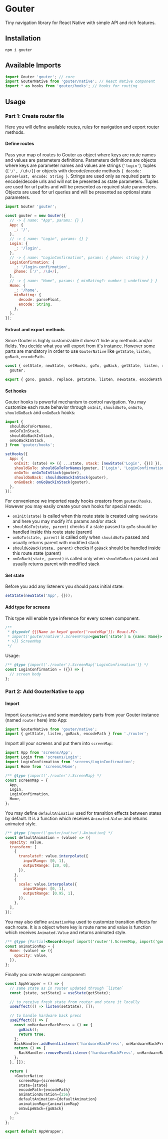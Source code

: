 # Gouter

Tiny navigation library for React Native with simple API and rich features.

## Installation

`npm i gouter`

## Available Imports

```js
import Gouter 'gouter'; // core
import GouterNative from 'gouter/native'; // React Native component
import * as hooks from 'gouter/hooks'; // hooks for routing
```

## Usage

### Part 1: Create router file

Here you will define available routes, rules for navigation and export router methods.

#### Define routes

Pass your map of routes to Gouter as object where keys are route names and values are parameters
definitions. Parameters definitions are objects where keys are parameter names and values are
strings (`'login'`), tuples (`['/', /\d+/]`) or objects with decode/encode methods
`{ decode: parseFloat, encode: String }`. Strings are used only as required parts to encode/decode
urls and will not be presented as state parameters. Tuples are used for url paths and will be
presented as required state parameters. Objects are used for url queries and will be presented as
optional state parameters.

```js
import Gouter 'gouter';

const gouter = new Gouter({
  // -> { name: "App", params: {} }
  App: {
    _: '/',
  },
  // -> { name: "Login", params: {} }
  Login: {
    _: '/login',
  },
  // -> { name: "LoginConfirmation", params: { phone: string } }
  LoginConfirmation: {
    _: '/login-confirmation',
    phone: ['/', /\d+/],
  },
  // -> { name: "Home", params: { minRating?: number | undefined } }
  Home: {
    _: '/home',
    minRating: {
      decode: parseFloat,
      encode: String,
    },
  },
});
```

#### Extract and export methods

Since Gouter is highly customizable it doesn't hide any methods and/or fields. You decide what you
will export from it's instance. However some parts are mandatory in order to use `GouterNative` like
`getState`, `listen`, `goBack`, `encodePath`.

```js
const { setState, newState, setHooks, goTo, goBack, getState, listen, replace, encodePath } =
  gouter;

export { goTo, goBack, replace, getState, listen, newState, encodePath };
```

#### Set hooks

Gouter hooks is powerful mechanism to control navigation. You may customize each route behavior
through `onInit`, `shouldGoTo`, `onGoTo`, `shouldGoBack` and `onGoBack` hooks:

```js
import {
  shouldGoToForNames,
  onGoToInStack,
  shouldGoBackInStack,
  onGoBackInStack,
} from 'gouter/hooks';

setHooks({
  App: {
    onInit: (state) => ({ ...state, stack: [newState('Login', {})] }),
    shouldGoTo: shouldGoToForNames(gouter, ['Login', 'LoginConfirmation', 'Home']),
    onGoTo: onGoToInStack(gouter),
    shouldGoBack: shouldGoBackInStack(gouter),
    onGoBack: onGoBackInStack(gouter),
  },
});
```

For convenience we imported ready hooks creators from `gouter/hooks`. However you may easily create
your own hooks for special needs:

- `onInit(state)` is called when this route state is created using `newState` and here you may
  modify it's params and/or stack
- `shouldGoTo(state, parent)` checks if a state passed to `goTo` should be handled inside this route
  state (parent)
- `onGoTo(state, parent)` is called only when `shouldGoTo` passed and usually returns parent with
  modified stack
- `shouldGoBack(state, parent)` checks if `goBack` should be handled inside this route state
  (parent)
- `onGoBack(state, parent)` is called only when `shouldGoBack` passed and usually returns parent
  with modified stack

#### Set state

Before you add any listeners you should pass initial state:

```js
setState(newState('App', {}));
```

#### Add type for screens

This type will enable type inference for every screen component.

```js
/**
 * @typedef {{[Name in keyof gouter['routeMap']]: React.FC<
 * import('gouter/native').ScreenProps<gouter['state'] & {name: Name}>
 * >}} ScreenMap
 */
```

Usage:

```js
/** @type {import('./router').ScreenMap['LoginConfirmation']} */
const LoginConfirmation = ({}) => {
  // screen body
};
```

### Part 2: Add GouterNative to app

#### Import

Import `GouterNative` and some mandatory parts from your Gouter instance (named `router` here) into
App:

```js
import GouterNative from 'gouter/native';
import { getState, listen, goBack, encodePath } from './router';
```

Import all your screens and put them into `screenMap`:

```js
import App from 'screens/App';
import Login from 'screens/Login';
import LoginConfirmation from 'screens/LoginConfirmation';
import Home from 'screens/Home';

/** @type {import('./router').ScreenMap} */
const screenMap = {
  App,
  Login,
  LoginConfirmation,
  Home,
};
```

You may define `defaultAnimation` used for transition effects between states by default. It is a
function which receives `Animated.Value` and returns animated style.

```js
/** @type {import('gouter/native').Animation} */
const defaultAnimation = (value) => ({
  opacity: value,
  transform: [
    {
      translateY: value.interpolate({
        inputRange: [0, 1],
        outputRange: [20, 0],
      }),
    },
    {
      scale: value.interpolate({
        inputRange: [0, 1],
        outputRange: [0.95, 1],
      }),
    },
  ],
});
```

You may also define `animationMap` used to customize transition effects for each route. It is a
object where key is route name and value is function which receives `Animated.Value` and returns
animated style.

```js
/** @type {Partial<Record<keyof import('router').ScreenMap, import('gouter/native').Animation>>} */
const animationMap = {
  Home: (value) => ({
    opacity: value,
  }),
};
```

Finally you create wrapper component:

```js
const AppWrapper = () => {
  // same state as in router updated through `listen`
  const [state, setState] = useState(getState);

  // to receive fresh state from router and store it locally
  useEffect(() => listen(setState), []);

  // to handle hardware back press
  useEffect(() => {
    const onHardwareBackPress = () => {
      goBack();
      return true;
    };
    BackHandler.addEventListener('hardwareBackPress', onHardwareBackPress);
    return () => {
      BackHandler.removeEventListener('hardwareBackPress', onHardwareBackPress);
    };
  }, []);

  return (
    <GouterNative
      screenMap={screenMap}
      state={state}
      encodePath={encodePath}
      animationDuration={256}
      defaultAnimation={defaultAnimation}
      animationMap={animationMap}
      onSwipeBack={goBack}
    />
  );
};

export default AppWrapper;
```
